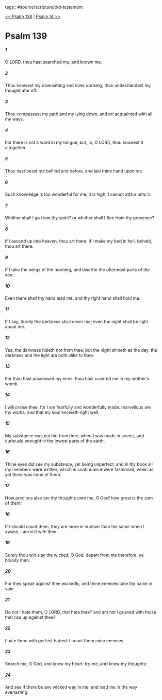tags:: #source/scripture/old-testament

[<< Psalm 138](/Old_Testament/19_Psalms/Psalm_138.md) | [Psalm 14 >>](/Old_Testament/19_Psalms/Psalm_14.md)

# Psalm 139

##### 1

O LORD, thou hast searched me, and known me.

##### 2

Thou knowest my downsitting and mine uprising, thou understandest my thought afar off.

##### 3

Thou compassest my path and my lying down, and art acquainted with all my ways.

##### 4

For there is not a word in my tongue, but, lo, O LORD, thou knowest it altogether.

##### 5

Thou hast beset me behind and before, and laid thine hand upon me.

##### 6

Such knowledge is too wonderful for me; it is high, I cannot attain unto it.

##### 7

Whither shall I go from thy spirit? or whither shall I flee from thy presence?

##### 8

If I ascend up into heaven, thou art there: if I make my bed in hell, behold, thou art there.

##### 9

If I take the wings of the morning, and dwell in the uttermost parts of the sea;

##### 10

Even there shall thy hand lead me, and thy right hand shall hold me.

##### 11

If I say, Surely the darkness shall cover me; even the night shall be light about me.

##### 12

Yea, the darkness hideth not from thee; but the night shineth as the day: the darkness and the light are both alike to thee.

##### 13

For thou hast possessed my reins: thou hast covered me in my mother's womb.

##### 14

I will praise thee; for I am fearfully and wonderfully made: marvellous are thy works; and that my soul knoweth right well.

##### 15

My substance was not hid from thee, when I was made in secret, and curiously wrought in the lowest parts of the earth.

##### 16

Thine eyes did see my substance, yet being unperfect; and in thy book all my members were written, which in continuance were fashioned, when as yet there was none of them.

##### 17

How precious also are thy thoughts unto me, O God! how great is the sum of them!

##### 18

If I should count them, they are more in number than the sand: when I awake, I am still with thee.

##### 19

Surely thou wilt slay the wicked, O God: depart from me therefore, ye bloody men.

##### 20

For they speak against thee wickedly, and thine enemies take thy name in vain.

##### 21

Do not I hate them, O LORD, that hate thee? and am not I grieved with those that rise up against thee?

##### 22

I hate them with perfect hatred: I count them mine enemies.

##### 23

Search me, O God, and know my heart: try me, and know my thoughts:

##### 24

And see if there be any wicked way in me, and lead me in the way everlasting.
